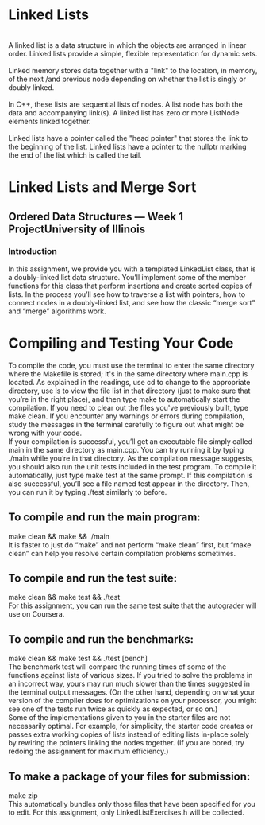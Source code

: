 # Linked Lists <br/>
<br/>
A linked list is a data structure in which the objects are arranged in linear order.  Linked lists provide a simple, flexible representation for dynamic sets. <br/>
<br/>
Linked memory stores data together with a "link" to the location, in memory, of the next /and previous node depending on whether the list is singly or doubly linked. <br/>
<br/>
In C++, these lists are sequential lists of nodes.  A list node has both the data and accompanying link(s).  A linked list has zero or more ListNode elements linked together. <br/>
<br/>
Linked lists have a pointer called the "head pointer" that stores the link to the beginning of the list.  Linked lists have a pointer to the nullptr marking the end of the list which is called the tail. <br/>


# Linked Lists and Merge Sort
## Ordered Data Structures — Week 1 ProjectUniversity of Illinois
### Introduction
In this assignment, we provide you with a templated LinkedList class, that is a doubly-linked list data structure. You’ll implement some of the member functions for this class that perform insertions and create sorted copies of lists. In the process you’ll see how to traverse a list with pointers, how to connect nodes in a doubly-linked list, and see how the classic “merge sort” and “merge” algorithms work.

# Compiling and Testing Your Code

To compile the code, you must use the terminal to enter the same directory where the Makefile is stored; it's in the same directory where main.cpp is located. As explained in the readings, use cd to change to the appropriate directory, use ls to view the file list in that directory (just to make sure that you’re in the right place), and then type make to automatically start the compilation. If you need to clear out the files you've previously built, type make clean. If you encounter any warnings or errors during compilation, study the messages in the terminal carefully to figure out what might be wrong with your code.
<br />
If your compilation is successful, you’ll get an executable file simply called main in the same directory as main.cpp. You can try running it by typing ./main while you’re in that directory.
As the compilation message suggests, you should also run the unit tests included in the test program. To compile it automatically, just type make test at the same prompt. If this compilation is also successful, you’ll see a file named test appear in the directory. Then, you can run it by typing ./test similarly to before.
<br />

## To compile and run the main program:
make clean && make && ./main
<br />
It is faster to just do “make” and not perform “make clean” first, but “make clean” can help you resolve certain compilation problems sometimes.


## To compile and run the test suite:
make clean && make test && ./test
<br />
For this assignment, you can run the same test suite that the autograder will use on Coursera.


## To compile and run the benchmarks:
make clean && make test && ./test [bench]
<br />
The benchmark test will compare the running times of some of the functions against lists of various sizes. If you tried to solve the problems in an incorrect way, yours may run much slower than the times suggested in the terminal output messages. (On the other hand, depending on what your version of the compiler does for optimizations on your processor, you might see one of the tests run twice as quickly as expected, or so on.)
<br />
Some of the implementations given to you in the starter files are not necessarily optimal. For example, for simplicity, the starter code creates or passes extra working copies of lists instead of editing lists in-place solely by rewiring the pointers linking the nodes together. (If you are bored, try redoing the assignment for maximum efficiency.)
<br />

## To make a package of your files for submission:
make zip
<br />
This automatically bundles only those files that have been specified for you to edit. For this assignment, only LinkedListExercises.h will be collected.
